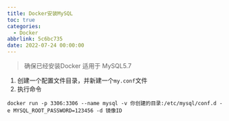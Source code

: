 ```yaml
---
title: Docker安装MySQL
toc: true
categories:
  - Docker
abbrlink: 5c6bc735
date: 2022-07-24 00:00:00
---
```

> 确保已经安装Docker
> 适用于 MySQL5.7

1. 创建一个配置文件目录，并新建一个``my.conf``文件
2. 执行命令
```shell
docker run -p 3306:3306 --name mysql -v 你创建的目录:/etc/mysql/conf.d -e MYSQL_ROOT_PASSWORD=123456 -d 镜像ID
```